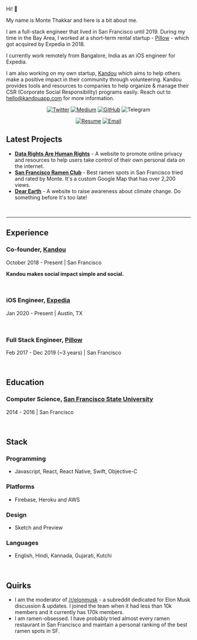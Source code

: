 <br/>

Hi! :wave:

My name is Monte Thakkar and here is a bit about me.

I am a full-stack engineer that lived in San Francisco until 2019. During my time in the Bay Area, I worked at a short-term rental startup - [Pillow](https://www.pillow.com/) - which got acquired by Expedia in 2018.

I currently work remotely from Bangalore, India as an iOS engineer for Expedia.

I am also working on my own startup, [Kandou](https://www.kandouapp.com/) which aims to help others make a positive impact in their community through volunteering. Kandou provides tools and resources to companies to help organize & manage their CSR (Corporate Social Responsibility) programs easily. Reach out to hello@kandouapp.com for more information.

<p align="center">
  <a href="https://twitter.com/MThakkar_" target="_blank"><img src="https://img.shields.io/badge/Twitter-956-34A1F2.svg" alt="Twitter"></a>
  <a href="https://medium.com/@mthakkar_" target="_blank"><img src="https://img.shields.io/badge/Medium-354-71EF8E.svg" alt="Medium"></a>
  <a href="https://github.com/Monte9" target="_blank"><img src="https://img.shields.io/badge/GitHub-433-000000.svg" alt="GitHub"></a>
  <img src="https://img.shields.io/badge/Telegram-%40montethakkar-F2BB16.svg" alt="Telegram">
</p>

<p align="center">
    <a href="https://github.com/Monte9/Monte-Thakkar-LinkedIn-Resume/blob/master/MonteThakkar-Resume.pdf" target="_blank"><img src="https://img.shields.io/badge/Resume-F25C69.svg" alt="Resume"></a>
  <a href="mailto:manthan.thakkar@gmail.com" target="_blank"><img src="https://img.shields.io/badge/Email-manthan.thakkar%40gmail.com-25D9B8.svg" alt="Email"></a>
</p>


## Latest Projects 

- [**Data Rights Are Human Rights**](http://datarightsarehumanrights.com/) - A website to promote online privacy and resources to help users take control of their own personal data on the internet.
- [**San Francisco Ramen Club**](http://sanfranciscoramen.club/) - Best ramen spots in San Francisco tried and rated by Monte. It's a custom Google Map that has over 2,200 views.
- [**Dear Earth**](https://dear.earth/) - A website to raise awareness about climate change. Do something before it's too late!

<br/>

---

## Experience

### Co-founder, [Kandou](https://www.kandouapp.com/)

October 2018 - Present | San Francisco

**Kandou makes social impact simple and social.**

<br/>

### iOS Engineer, [Expedia](https://lifeatexpediagroup.com/)

Jan 2020 - Present | Austin, TX

<br/>

### Full Stack Engineer, [Pillow](https://www.pillow.com/)

Feb 2017 - Dec 2019 (~3 years)  | San Francisco

<br/>

## Education

### Computer Science, [San Francisco State University](https://sfsu.edu/)

2014 - 2016 | San Francisco

<br/>

## Stack

### Programming

- Javascript, React, React Native, Swift, Objective-C

### Platforms

- Firebase, Heroku and AWS

### Design

- Sketch and Preview

### Languages

- English, Hindi, Kannada, Gujarati, Kutchi

<br/>

## Quirks

- I am the moderator of [/r/elonmusk](https://www.reddit.com/r/elonmusk/) - a subreddit dedicated for Elon Musk discussion & updates. I joined the team when it had less than 10k members and it currently has 170k members.
- I am ramen-obsessed. I have probably tried almost every ramen restaurant in San Francisco and maintain a personal ranking of the best ramen spots in SF.
